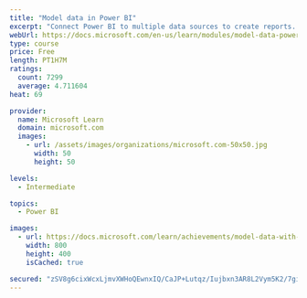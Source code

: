 ```yaml
---
title: "Model data in Power BI"
excerpt: "Connect Power BI to multiple data sources to create reports. Define the relationship between your data sources."
webUrl: https://docs.microsoft.com/en-us/learn/modules/model-data-power-bi/
type: course
price: Free
length: PT1H7M
ratings:
  count: 7299
  average: 4.711604
heat: 69

provider:
  name: Microsoft Learn
  domain: microsoft.com
  images:
    - url: /assets/images/organizations/microsoft.com-50x50.jpg
      width: 50
      height: 50

levels:
  - Intermediate

topics:
  - Power BI

images:
  - url: https://docs.microsoft.com/learn/achievements/model-data-with-power-bi-desktop-social.png
    width: 800
    height: 400
    isCached: true

secured: "zSV8g6cixWcxLjmvXWHoQEwnxIQ/CaJP+Lutqz/Iujbxn3AR8L2Vym5K2/7giwGPH5DG9+/Tob62+ozjKrOxODcBy+2EaA0oWp5xmmuv5tlZ5TFxr7wqi8s7kuA19GRUwHA1+APlXOm+yxiSEXVv5X1GLQT1Tu7x+nSjQUvfRH5ubOH4etwYlGG8ly3e5hm7v2ulnsA8DjrloQf6BBrvZ8KmTT60HqkjxjJpUk1vfGzXn78saneyXs06e1gr4RTQITVmms7HZP0yQqxHB0gVHOmtiwUH6uNFJUkSGNykaQR8//BHo2Ba5PK1RIkXkmM/YLNQ6fvEH0z5OCa7erZkGdKtwTI7CtBxvMHcVT6WfJwRP71p6ZJ/RHgvnHisS6S39fan57MGIRu9jb9Ve5TRv8q1NaHqzaExYv/JQk1GSx0=;4nFmyy+uZuusVDjhy+vuzA=="
---
```


